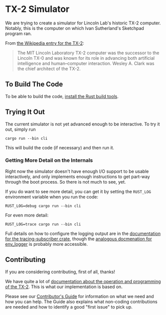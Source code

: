 # TX-2 Simulator

We are trying to create a simulator for Lincoln Lab's historic TX-2
computer.  Notably, this is the computer on which Ivan Sutherland's
Sketchpad program ran.

From [the Wikipedia entry for the TX-2](https://en.wikipedia.org/wiki/TX-2):

> The MIT Lincoln Laboratory TX-2 computer was the successor to the
> Lincoln TX-0 and was known for its role in advancing both artificial
> intelligence and human–computer interaction. Wesley A. Clark was the
> chief architect of the TX-2.

## To Build The Code

To be able to build the code, [install the Rust build
tools](https://doc.rust-lang.org/cargo/getting-started/installation.html).

## Trying It Out

The current simulator is not yet advanced enough to be interactive.
To try it out, simply run

```
cargo run --bin cli
```

This will build the code (if necessary) and then run it.


### Getting More Detail on the Internals

Right now the simulator doesn't have enough I/O support to be usable
interactively, and only implements enough instructions to get part-way
through the boot process.  So there is not much to see, yet.

If you do want to see more detail, you can get it by setting the
`RUST_LOG` environment variable when you run the code:

```
RUST_LOG=debug cargo run --bin cli
```

For even more detail:

```
RUST_LOG=trace cargo run --bin cli
```

Full details on how to configure the logging output are in the
[documentation for the tracing-subscriber
crate](https://docs.rs/tracing-subscriber/0.2.25/tracing_subscriber/filter/struct.EnvFilter.html),
though the [analogous docmenation for
env_logger](https://docs.rs/env_logger/0.7.1/env_logger/#enabling-logging)
is probably more accessible.

## Contributing

If you are considering contributing, first of all, thanks!

We have quite a lot of [documentation about the operation and
programming of the TX-2](https://tx-2.github.io/documentation.html).
This is what our implementation is based on.

Please see our [Contributor's Guide](CONTRIBUTING.md) for information
on what we need and how you can help.  The Guide also explains what
non-coding contributions are needed and how to identify a good "first
issue" to pick up.

